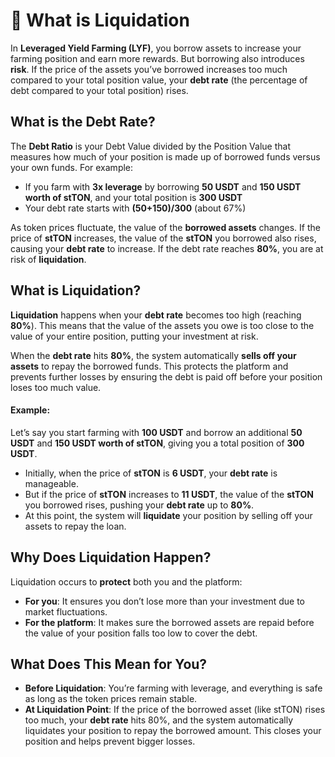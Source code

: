 # 👻 What is Liquidation

In **Leveraged Yield Farming (LYF)**, you borrow assets to increase your farming position and earn more rewards. But borrowing also introduces **risk**. If the price of the assets you’ve borrowed increases too much compared to your total position value, your **debt rate** (the percentage of debt compared to your total position) rises.

## What is the Debt Rate?

The **Debt Ratio** is your Debt Value divided by the Position Value that measures how much of your position is made up of borrowed funds versus your own funds. For example:

* If you farm with **3x leverage** by borrowing **50 USDT** and **150 USDT worth of stTON**, and your total position is **300 USDT**
* Your debt rate starts with **(50+150)/300** (about 67%)

As token prices fluctuate, the value of the **borrowed assets** changes. If the price of **stTON** increases, the value of the **stTON** you borrowed also rises, causing your **debt rate** to increase. If the debt rate reaches **80%**, you are at risk of **liquidation**.

## What is Liquidation?

**Liquidation** happens when your **debt rate** becomes too high (reaching **80%**). This means that the value of the assets you owe is too close to the value of your entire position, putting your investment at risk.

When the **debt rate** hits **80%**, the system automatically **sells off your assets** to repay the borrowed funds. This protects the platform and prevents further losses by ensuring the debt is paid off before your position loses too much value.

#### Example:

Let’s say you start farming with **100 USDT** and borrow an additional **50 USDT** and **150 USDT worth of stTON**, giving you a total position of **300 USDT**.

* Initially, when the price of **stTON** is **6 USDT**, your **debt rate** is manageable.
* But if the price of **stTON** increases to **11 USDT**, the value of the **stTON** you borrowed rises, pushing your **debt rate** up to **80%**.
* At this point, the system will **liquidate** your position by selling off your assets to repay the loan.

## Why Does Liquidation Happen?

Liquidation occurs to **protect** both you and the platform:

* **For you**: It ensures you don’t lose more than your investment due to market fluctuations.
* **For the platform**: It makes sure the borrowed assets are repaid before the value of your position falls too low to cover the debt.

## What Does This Mean for You?

* **Before Liquidation**: You’re farming with leverage, and everything is safe as long as the token prices remain stable.
* **At Liquidation Point**: If the price of the borrowed asset (like stTON) rises too much, your **debt rate** hits 80%, and the system automatically liquidates your position to repay the borrowed amount. This closes your position and helps prevent bigger losses.
